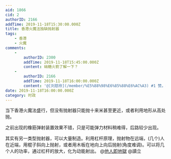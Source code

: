 ```yaml
---
aid: 1866
cid: 2
authorID: 2166
addTime: 2019-11-18T15:30:00.000Z
title: 香港火魔法独缺抛射器
tags:
    - 香港
    - 火魔
comments:
    -
        authorID: 2300
        addTime: 2019-11-18T15:45:00.000Z
        content: 硝糖火箭了解一下？
    -
        authorID: 2166
        addTime: 2019-11-18T16:00:00.000Z
        content: '@[刘慈欣](/member/%E5%88%98%E6%85%88%E6%AC%A3) #1 赞。硝酸钾不易获得吧？还有推力多大？'
date: 2019-11-18T16:00:00.000Z
category: 时政
---
```


当下香港火魔法盛行，但没有抛射器只能抛十来米甚至更近，或者利用地形从高处抛。

之前出现的橡筋弹射装置效果不错，只是可能弹力材料稍难得，后路较少出现。

其实有另一类型抛射器，可以大量制造。利用杠杆原理，抛射物在远端，(几个)人在近端，用棍子斜向上抛射，或者用木板在地向上向后抛射(角度难调)。可以将几个人的功率，通过杠杆的放大，化为动能射出。 @[他人即地獄](/member/%E4%BB%96%E4%BA%BA%E5%8D%B3%E5%9C%B0%E7%8D%84) @讀立
